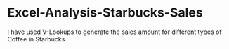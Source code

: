 # Excel-Analysis-Starbucks-Sales
I have used V-Lookups to generate the sales amount for different types of Coffee in Starbucks
